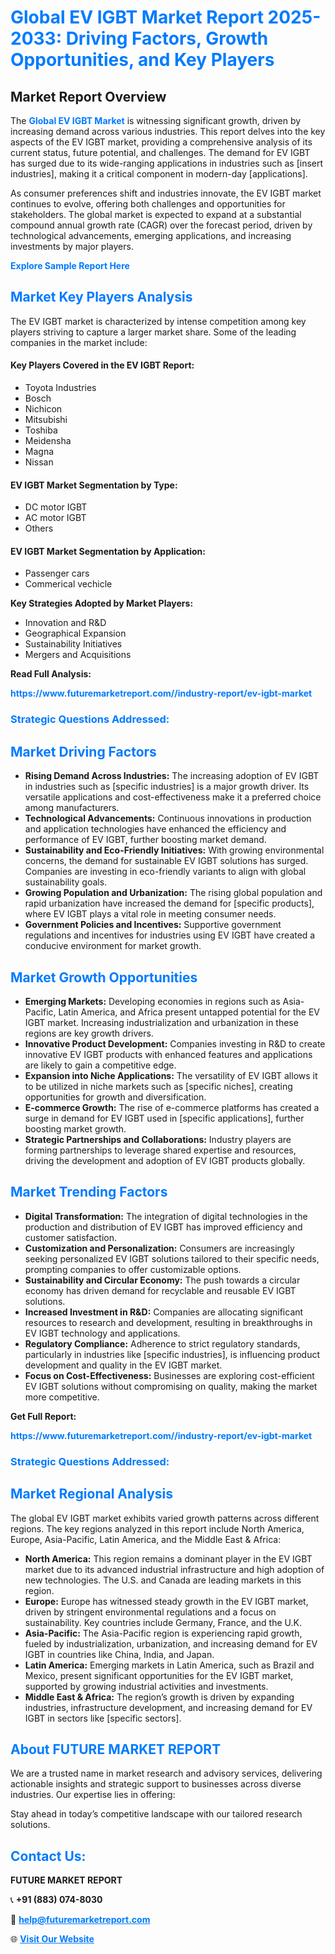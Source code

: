 <h1 style="color: #007BFF;">Global EV IGBT Market Report 2025-2033: Driving Factors, Growth Opportunities, and Key Players</h1>

<section id="overview">
<h2>Market Report Overview</h2>
<p>The <a href="https://www.futuremarketreport.com//industry-report/ev-igbt-market" style="color: #007BFF; text-decoration: none;"><strong>Global EV IGBT Market</strong></a> is witnessing significant growth, driven by increasing demand across various industries. This report delves into the key aspects of the EV IGBT market, providing a comprehensive analysis of its current status, future potential, and challenges. The demand for EV IGBT has surged due to its wide-ranging applications in industries such as [insert industries], making it a critical component in modern-day [applications].</p>
<p>As consumer preferences shift and industries innovate, the EV IGBT market continues to evolve, offering both challenges and opportunities for stakeholders. The global market is expected to expand at a substantial compound annual growth rate (CAGR) over the forecast period, driven by technological advancements, emerging applications, and increasing investments by major players.</p>
</section>

<section id="overview">
<p><a href="https://www.futuremarketreport.com//request-sample/reportId=81770" style="color: #007BFF; text-decoration: none;"><strong>Explore Sample Report Here</strong></a></p>
</section>

<section id="key-players">
<h2 style="color: #007BFF;">Market Key Players Analysis</h2>
<p>The EV IGBT market is characterized by intense competition among key players striving to capture a larger market share. Some of the leading companies in the market include:</p>
<h4>Key Players Covered in the EV IGBT Report:</h4>
<ul><li>Toyota Industries</li><li>Bosch</li><li>Nichicon</li><li>Mitsubishi</li><li>Toshiba</li><li>Meidensha</li><li>Magna</li><li>Nissan</li></ul>
<h4>EV IGBT Market Segmentation by Type:</h4>
<ul><li>DC motor IGBT</li><li>AC motor IGBT</li><li>Others</li></ul>

<h4>EV IGBT Market Segmentation by Application:</h4>
<ul><li>Passenger cars</li><li>Commerical vechicle</li></ul>
<p><strong>Key Strategies Adopted by Market Players:</strong></p>
<ul>
<li>Innovation and R&D</li>
<li>Geographical Expansion</li>
<li>Sustainability Initiatives</li>
<li>Mergers and Acquisitions</li>
</ul>
</section>

<section>
<p><strong>Read Full Analysis: </strong></p><a href="https://www.futuremarketreport.com//industry-report/ev-igbt-market" style="color: #007BFF; text-decoration: none;"><strong>https://www.futuremarketreport.com//industry-report/ev-igbt-market</strong></a>
<h3 style="color: #007BFF;">Strategic Questions Addressed:</h3>
</section>

<section id="driving-factors">
<h2 style="color: #007BFF;">Market Driving Factors</h2>
<ul>
<li><strong>Rising Demand Across Industries:</strong> The increasing adoption of EV IGBT in industries such as [specific industries] is a major growth driver. Its versatile applications and cost-effectiveness make it a preferred choice among manufacturers.</li>
<li><strong>Technological Advancements:</strong> Continuous innovations in production and application technologies have enhanced the efficiency and performance of EV IGBT, further boosting market demand.</li>
<li><strong>Sustainability and Eco-Friendly Initiatives:</strong> With growing environmental concerns, the demand for sustainable EV IGBT solutions has surged. Companies are investing in eco-friendly variants to align with global sustainability goals.</li>
<li><strong>Growing Population and Urbanization:</strong> The rising global population and rapid urbanization have increased the demand for [specific products], where EV IGBT plays a vital role in meeting consumer needs.</li>
<li><strong>Government Policies and Incentives:</strong> Supportive government regulations and incentives for industries using EV IGBT have created a conducive environment for market growth.</li>
</ul>
</section>

<section id="growth-opportunities">
<h2 style="color: #007BFF;">Market Growth Opportunities</h2>
<ul>
<li><strong>Emerging Markets:</strong> Developing economies in regions such as Asia-Pacific, Latin America, and Africa present untapped potential for the EV IGBT market. Increasing industrialization and urbanization in these regions are key growth drivers.</li>
<li><strong>Innovative Product Development:</strong> Companies investing in R&D to create innovative EV IGBT products with enhanced features and applications are likely to gain a competitive edge.</li>
<li><strong>Expansion into Niche Applications:</strong> The versatility of EV IGBT allows it to be utilized in niche markets such as [specific niches], creating opportunities for growth and diversification.</li>
<li><strong>E-commerce Growth:</strong> The rise of e-commerce platforms has created a surge in demand for EV IGBT used in [specific applications], further boosting market growth.</li>
<li><strong>Strategic Partnerships and Collaborations:</strong> Industry players are forming partnerships to leverage shared expertise and resources, driving the development and adoption of EV IGBT products globally.</li>
</ul>
</section>

<section id="trending-factors">
<h2 style="color: #007BFF;">Market Trending Factors</h2>
<ul>
<li><strong>Digital Transformation:</strong> The integration of digital technologies in the production and distribution of EV IGBT has improved efficiency and customer satisfaction.</li>
<li><strong>Customization and Personalization:</strong> Consumers are increasingly seeking personalized EV IGBT solutions tailored to their specific needs, prompting companies to offer customizable options.</li>
<li><strong>Sustainability and Circular Economy:</strong> The push towards a circular economy has driven demand for recyclable and reusable EV IGBT solutions.</li>
<li><strong>Increased Investment in R&D:</strong> Companies are allocating significant resources to research and development, resulting in breakthroughs in EV IGBT technology and applications.</li>
<li><strong>Regulatory Compliance:</strong> Adherence to strict regulatory standards, particularly in industries like [specific industries], is influencing product development and quality in the EV IGBT market.</li>
<li><strong>Focus on Cost-Effectiveness:</strong> Businesses are exploring cost-efficient EV IGBT solutions without compromising on quality, making the market more competitive.</li>
</ul>
</section>

<section>
<p><strong>Get Full Report: </strong></p><a href="https://www.futuremarketreport.com//industry-report/ev-igbt-market" style="color: #007BFF; text-decoration: none;"><strong>https://www.futuremarketreport.com//industry-report/ev-igbt-market</strong></a>
<h3 style="color: #007BFF;">Strategic Questions Addressed:</h3>
</section>


<section id="regional-analysis">
<h2 style="color: #007BFF;">Market Regional Analysis</h2>
<p>The global EV IGBT market exhibits varied growth patterns across different regions. The key regions analyzed in this report include North America, Europe, Asia-Pacific, Latin America, and the Middle East & Africa:</p>
<ul>
<li><strong>North America:</strong> This region remains a dominant player in the EV IGBT market due to its advanced industrial infrastructure and high adoption of new technologies. The U.S. and Canada are leading markets in this region.</li>
<li><strong>Europe:</strong> Europe has witnessed steady growth in the EV IGBT market, driven by stringent environmental regulations and a focus on sustainability. Key countries include Germany, France, and the U.K.</li>
<li><strong>Asia-Pacific:</strong> The Asia-Pacific region is experiencing rapid growth, fueled by industrialization, urbanization, and increasing demand for EV IGBT in countries like China, India, and Japan.</li>
<li><strong>Latin America:</strong> Emerging markets in Latin America, such as Brazil and Mexico, present significant opportunities for the EV IGBT market, supported by growing industrial activities and investments.</li>
<li><strong>Middle East & Africa:</strong> The region’s growth is driven by expanding industries, infrastructure development, and increasing demand for EV IGBT in sectors like [specific sectors].</li>
</ul>
</section>

<footer>
<h2 style="color: #007BFF;">About FUTURE MARKET REPORT</h2>
<p>We are a trusted name in market research and advisory services, delivering actionable insights and strategic support to businesses across diverse industries. Our expertise lies in offering:</p>

<p>Stay ahead in today’s competitive landscape with our tailored research solutions.</p>

<h2 style="color: #007BFF;">Contact Us:</h2>
<p><strong>FUTURE MARKET REPORT</strong></p>
<p>📞 <strong>+91 (883) 074-8030</strong></p>
<p>📧 <strong><a href="mailto:help@futuremarketreport.com" style="color: #007BFF;">help@futuremarketreport.com</a></strong></p>
<p>🌐 <strong><a href="https://www.futuremarketreport.com/" style="color: #007BFF;">Visit Our Website</a></strong></p>
</footer>